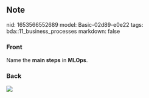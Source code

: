 ## Note
nid: 1653566552689
model: Basic-02d89-e0e22
tags: bda::11_business_processes
markdown: false

### Front
Name the <b>main steps</b> in <b>MLOps</b>.

### Back
<img src="paste-49d3db71ef2b2044b822af8436d8e5e94fc73914.jpg">
